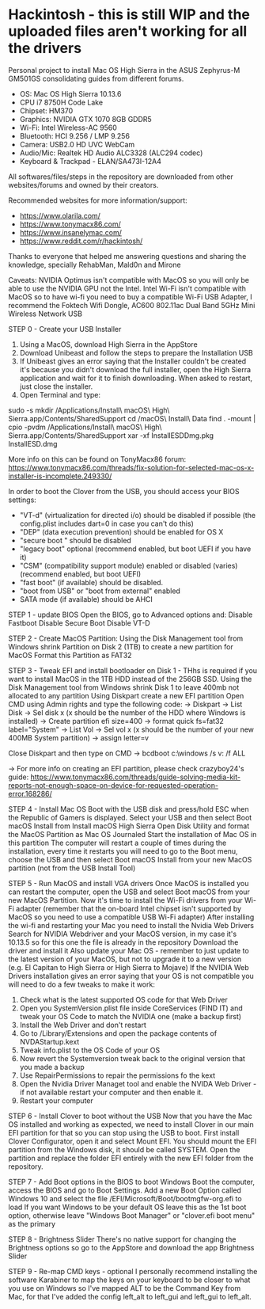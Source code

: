 # Hackintosh - this is still WIP and the uploaded files aren't working for all the drivers
Personal project to install Mac OS High Sierra in the ASUS Zephyrus-M GM501GS consolidating guides from different forums.

- OS: Mac OS High Sierra 10.13.6
- CPU i7 8750H Code Lake
- Chipset: HM370
- Graphics: NVIDIA GTX 1070 8GB GDDR5
- Wi-Fi: Intel Wireless-AC 9560
- Bluetooth: HCI 9.256 / LMP 9.256
- Camera: USB2.0 HD UVC WebCam
- Audio/Mic: Realtek HD Audio ALC3328 (ALC294 codec)
- Keyboard & Trackpad - ELAN/SA473I-12A4

All softwares/files/steps in the repository are downloaded from other websites/forums and owned by their creators.

Recommended websites for more information/support:
- https://www.olarila.com/
- https://www.tonymacx86.com/
- https://www.insanelymac.com/
- https://www.reddit.com/r/hackintosh/

Thanks to everyone that helped me answering questions and sharing the knowledge, specially RehabMan, Mald0n and Mirone

Caveats:
NVIDIA Optimus isn't compatible with MacOS so you will only be able to use the NVIDIA GPU not the Intel.
Intel Wi-Fi isn't compatible with MacOS so to have wi-fi you need to buy a compatible Wi-Fi USB Adapter, I recommend the Foktech Wifi Dongle, AC600 802.11ac Dual Band 5GHz Mini Wireless Network USB

STEP 0 - Create your USB Installer

1) Using a MacOS, download High Sierra in the AppStore
2) Download Unibeast and follow the steps to prepare the Installation USB
3) If Unibeast gives an error saying that the Installer couldn't be created it's because you didn't download the full installer, open the High Sierra application and wait for it to finish downloading. When asked to restart, just close the installer.
4) Open Terminal and type:

sudo -s
mkdir /Applications/Install\ macOS\ High\ Sierra.app/Contents/SharedSupport
cd /macOS\ Install\ Data
find . -mount | cpio -pvdm /Applications/Install\ macOS\ High\ Sierra.app/Contents/SharedSupport
xar -xf InstallESDDmg.pkg InstallESD.dmg 

More info on this can be found on TonyMacx86 forum: https://www.tonymacx86.com/threads/fix-solution-for-selected-mac-os-x-installer-is-incomplete.249330/

In order to boot the Clover from the USB, you should access your BIOS settings:
- "VT-d" (virtualization for directed i/o) should be disabled if possible (the config.plist includes dart=0 in case you can't do this)
- "DEP" (data execution prevention) should be enabled for OS X
- "secure boot " should be disabled
- "legacy boot" optional (recommend enabled, but boot UEFI if you have it)
- "CSM" (compatibility support module) enabled or disabled (varies) (recommend enabled, but boot UEFI)
- "fast boot" (if available) should be disabled.
- "boot from USB" or "boot from external" enabled
- SATA mode (if available) should be AHCI

STEP 1 - update BIOS
Open the BIOS, go to Advanced options and:
Disable Fastboot
Disable Secure Boot
Disable VT-D

STEP 2 - Create MacOS Partition:
Using the Disk Management tool from Windows shrink Partition on Disk 2 (1TB) to create a new partition for MacOS
Format this Partition as FAT32

STEP 3 - Tweak EFI and install bootloader on Disk 1 - THhs is required if you want to install MacOS in the 1TB HDD instead of the 256GB SSD.
Using the Disk Management tool from Windows shrink Disk 1 to leave 400mb not allocated to any partition
Using Diskpart create a new EFI partition
Open CMD using Admin rights and type the following code:
-> Diskpart
-> List Disk
-> Sel disk x (x should be the number of the HDD where Windows is installed)
-> Create partition efi size=400
-> format quick fs=fat32 label="System"
-> List Vol
-> Sel vol x (x should be the number of your new 400MB System partition)
-> assign letter=v

Close Diskpart and then type on CMD
-> bcdboot c:\windows /s v: /f ALL

-> For more info on creating an EFI partition, please check crazyboy24's guide: https://www.tonymacx86.com/threads/guide-solving-media-kit-reports-not-enough-space-on-device-for-requested-operation-error.168286/

STEP 4 - Install Mac OS
Boot with the USB disk and press/hold ESC when the Republic of Gamers is displayed. Select your USB and then select Boot macOS Install from Install macOS High Sierra
Open Disk Utility and format the MacOS Partition as Mac OS Journaled
Start the installation of Mac OS in this partition
The computer will restart a couple of times during the installation, every time it restarts you will need to go to the Boot menu, choose the USB and then select Boot macOS Install from your new MacOS partition (not from the USB Install Tool)

STEP 5 - Run MacOS and install VGA drivers
Once MacOS is installed you can restart the computer, open the USB and select Boot macOS from your new MacOS Partition.
Now it's time to install the Wi-Fi drivers from your Wi-Fi adapter (remember that the on-board Intel chipset isn't supported by MacOS so you need to use a compatible USB Wi-Fi adapter)
After installing the wi-fi and restarting your Mac you need to install the Nvidia Web Drivers
Search for NVIDIA Webdriver and your MacOS version, in my case it's 10.13.5 so for this one the file is already in the repository
Download the driver and install it
Also update your Mac OS - remember to just update to the latest version of your MacOS, but not to upgrade it to a new version (e.g. El Capitan to High Sierra or High Sierra to Mojave)
If the NVIDIA Web Drivers installation gives an error saying that your OS is not compatible you will need to do a few tweaks to make it work:
1) Check what is the latest supported OS code for that Web Driver
2) Open you SystemVersion.plist file inside CoreServices (FIND IT) and tweak your OS Code to match the NVIDIA one (make a backup first)
3) Install the Web Driver and don't restart
4) Go to /Library/Extensions and open the package contents of NVDAStartup.kext
5) Tweak info.plist to the OS Code of your OS
6) Now revert the Systemversion tweak back to the original version that you made a backup
7) Use RepairPermissions to repair the permissions fo the kext
8) Open the Nvidia Driver Managet tool and enable the NVIDA Web Driver - if not available restart your computer and then enable it.
8) Restart your computer

STEP 6 - Install Clover to boot without the USB
Now that you have the Mac OS installed and working as expected, we need to install Clover in our main EFI partition for that so you can stop using the USB to boot. First install Clover Configurator, open it and select Mount EFI. You should mount the EFI partition from the Windows disk, it should be called SYSTEM.
Open the partition and replace the folder EFI entirely with the new EFI folder from the repository.

STEP 7 - Add Boot options in the BIOS to boot Windows
Boot the computer, access the BIOS and go to Boot Settings.
Add a new Boot Option called Windows 10 and select the file /EFI/Microsoft/Boot/bootmgfw-org.efi to load
If you want Windows to be your default OS leave this as the 1st boot option, otherwise leave "Windows Boot Manager" or "clover.efi boot menu" as the primary

STEP 8 - Brightness Slider
There's no native support for changing the Brightness options so go to the AppStore and download the app Brightness Slider

STEP 9 - Re-map CMD keys - optional
I personally recommend installing the software Karabiner to map the keys on your keyboard to be closer to what you use on Windows so I've mapped ALT to be the Command Key from Mac, for that I've added the config left_alt to left_gui and left_gui to left_alt.
